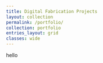 ```yaml
---
title: Digital Fabrication Projects
layout: collection
permalink: /portfolio/
collection: portfolio
entries_layout: grid
classes: wide
---
```



hello
